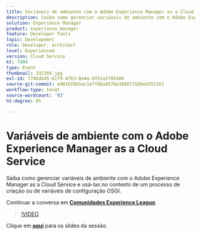 ```yaml
---
title: Variáveis de ambiente com o Adobe Experience Manager as a Cloud Service
description: Saiba como gerenciar variáveis de ambiente com o Adobe Experience Manager as a Cloud Service e usá-las no contexto de um processo de criação ou de variáveis de configuração OSGI.
solution: Experience Manager
product: experience manager
feature: Developer Tools
topic: Development
role: Developer, Architect
level: Experienced
version: Cloud Service
kt: 7404
type: Event
thumbnail: 332304.jpg
exl-id: 774bdb45-6179-4763-8e4a-0f61a5785406
source-git-commit: e401bf0b5ac1e7f06a4576e36887358bed352162
workflow-type: tm+mt
source-wordcount: '93'
ht-degree: 0%

---
```


# Variáveis de ambiente com o Adobe Experience Manager as a Cloud Service

Saiba como gerenciar variáveis de ambiente com o Adobe Experience Manager as a Cloud Service e usá-las no contexto de um processo de criação ou de variáveis de configuração OSGI.

Continuar a conversa em **[Comunidades Experience League](https://adobe.ly/36Yd3v6)**.

>[!VIDEO](https://video.tv.adobe.com/v/332304/?quality=12&learn=on&hidetitle=true)

Clique em **[aqui](/help/adobe-developers-live/assets/environment-variables-aemcs.pdf)** para os slides da sessão.
